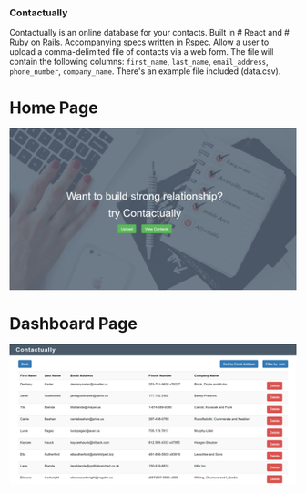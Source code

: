 ### Contactually

 Contactually is an online database for your contacts. Built in # React and # Ruby on Rails. Accompanying specs written in [Rspec](https://github.com/rspec/rspec-core). Allow a user to upload a comma-delimited file of contacts via a web form. The
  file will contain the following columns: `first_name`, `last_name`, `email_address`,
  `phone_number`, `company_name`. There's an example file included (data.csv).
  
  # Home Page

![Home Page](https://github.com/ajay2507/Contactually-project/blob/master/Contactually.png)

# Dashboard Page

![Dashboard Page](https://github.com/ajay2507/Contactually-project/blob/master/contactually1.png)
